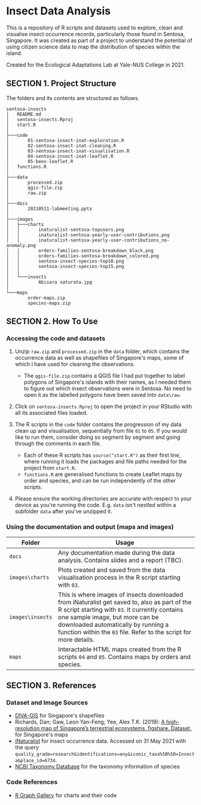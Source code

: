 # Insect Data Analysis

This is a repository of R scripts and datasets used to explore, clean and visualise insect occurrence records, particularly those found in Sentosa, Singapore. It was created as part of a project to understand the potential of using citizen science data to map the distribution of species within the island.

Created for the Ecological Adaptations Lab at Yale-NUS College in 2021.

## SECTION 1. Project Structure

The folders and its contents are structured as follows. 

```
sentosa-insects
│   README.md
│   sentosa-insects.Rproj
│   start.R
│
├───code
│       01-sentosa-insect-inat-exploration.R
│       02-sentosa-insect-inat-cleaning.R
│       03-sentosa-insect-inat-visualisation.R
│       04-sentosa-insect-inat-leaflet.R
│       05-bees-leaflet.R
|	functions.R
│
├───data
│       processed.zip
│       qgis-file.zip
│       raw.zip
│
├───docs
│       20210511-labmeeting.pptx
│
├───images
│   ├───charts
│   │       inaturalist-sentosa-topusers.png
│   │       inaturalist-sentosa-yearly-user-contributions.png
│   │       inaturalist-sentosa-yearly-user-contributions_no-anomaly.png
│   │       orders-families-sentosa-breakdown_black.png
│   │       orders-families-sentosa-breakdown_colored.png
│   │       sentosa-insect-species-top10.png
│   │       sentosa-insect-species-top15.png
│   │
│   └───insects
│           Abisara saturata.jpg
│
└───maps
        order-maps.zip
        species-maps.zip
```

## SECTION 2. How To Use

### Accessing the code and datasets

1. Unzip `raw.zip` and `processed.zip` in the `data` folder, which contains the occurrence data as well as shapefiles of Singapore's maps, some of which I have used for cleaning the observations. 

	- The `qgis-file.zip` contains a QGIS file I had put together to label polygons of Singapore's islands with their names, as I needed them to figure out which insect observations were in Sentosa. No need to open it as the labelled polygons have been saved into `data\raw`.

2. Click on `sentosa-insects.Rproj` to open the project in your RStudio with all its associated files loaded.

3. The R scripts in the `code` folder contains the progression of my data clean up and visualisation, sequentially from file `01` to `05`. If you would like to run them, consider doing so segment by segment and going through the comments in each file. 

	- Each of these R scripts has `source("start.R")` as their first line, where running it loads the packages and file paths needed for the project from `start.R`.
	- `functions.R` are generalised functions to create Leaflet maps by order and species, and can be run independently of the other scripts.

4. Please ensure the working directories are accurate with respect to your device as you're running the code. E.g. `data` isn't nestled within a subfolder `data` after you've unzipped it.

### Using the documentation and output (maps and images)

| Folder | Usage |
| --- | --- |
| `docs` | Any documentation made during the data analysis. Contains slides and a report (TBC). |
| `images\charts` | Plots created and saved from the data visualisation process in the R script starting with `03`. |
| `images\insects` | This is where images of insects downloaded from iNaturalist get saved to, also as part of the R script starting with `03`. It currently contains one sample image, but more can be downloaded automatically by running a function within the `03` file. Refer to the script for more details. |
| `maps` | Interactable HTML maps created from the R scripts `04` and `05`. Contains maps by orders and species. |

## SECTION 3. References

### Dataset and Image Sources

- [DIVA-GIS](https://www.diva-gis.org/gdata) for Singapore's shapefiles
- Richards, Dan; Gaw, Leon Yan-Feng; Yee, Alex T.K. (2019): [A high-resolution map of Singapore’s terrestrial ecosystems. figshare. Dataset.](https://doi.org/10.6084/m9.figshare.8267510.v4) for Singapore's maps
- [iNaturalist](https://www.inaturalist.org/observations) for insect occurrence data. Accessed on 31 May 2021 with the query `quality_grade=research&identifications=any&iconic_taxa%5B%5D=Insecta&place_id=6734`.
- [NCBI Taxonomy Database](https://www.ncbi.nlm.nih.gov/taxonomy) for the taxonomy information of species

### Code References

- [R Graph Gallery](https://www.r-graph-gallery.com/index.html) for charts and their code
